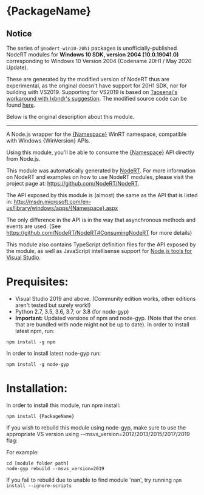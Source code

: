 {PackageName}
=====

## Notice

The series of `@nodert-win10-20h1` packages is unofficially-published NodeRT modules for **Windows 10 SDK, version 2004 (10.0.19041.0)** corresponding to Windows 10 Version 2004 (Codename 20H1 / May 2020 Update).

These are generated by the modified version of NodeRT thus are experimental, as the original doesn't have support for 20H1 SDK, nor for building with VS2019. Supporting for VS2019 is based on <a href="https://github.com/NodeRT/NodeRT/pull/136" target="_blank">Taosenai's workaround with lxbndr's suggestion</a>. The modified source code can be found <a href="https://github.com/MaySoMusician/NodeRT/tree/feature/136-vs2019" target="_blank">here</a>.

Below is the original description about this module.

---

A Node.js wrapper for the <a href="http://msdn.microsoft.com/en-us/library/windows/apps/{Namespace}.aspx" target="_blank">{Namespace}</a> WinRT namespace, compatible with Windows {WinVersion} APIs.

Using this module, you'll be able to consume the <a href="http://msdn.microsoft.com/en-us/library/windows/apps/{Namespace}.aspx" target="_blank">{Namespace}</a> API directly from Node.js.

This module was automatically generated by <a href="https://github.com/NodeRT/NodeRT" target="_blank">NodeRT</a>. 
For more information on NodeRT and examples on how to use NodeRT modules, please visit the project page at: <a href="https://github.com/NodeRT/NodeRT" target="_blank">https://github.com/NodeRT/NodeRT</a>.

The API exposed by this module is (almost) the same as the API that is listed in: <a href="http://msdn.microsoft.com/en-us/library/windows/apps/{Namespace}.aspx" target="_blank">http://msdn.microsoft.com/en-us/library/windows/apps/{Namespace}.aspx</a>

The only difference in the API is in the way that asynchronous methods and events are used. (See <a href="https://github.com/NodeRT/NodeRT#ConsumingNodeRT" target="_blank">https://github.com/NodeRT/NodeRT#ConsumingNodeRT</a> for more details)

This module also contains TypeScript definition files for the API exposed by the module, as well as JavaScript intellisense support for <a href="http://nodejstools.codeplex.com/" target="_blank">Node.js tools for Visual Studio</a>.

Prequisites:
============
* Visual Studio 2019 and above. (Community edition works, other editions aren't tested but surely work!)
* Python 2.7, 3.5, 3.6, 3.7, or 3.8 (for node-gyp)
* <b>Important:</b> Updated versions of npm and node-gyp. (Note that the ones that are bundled with node might not be up to date). In order to install latest npm, run:
```
npm install -g npm
```

In order to install latest node-gyp run:
```
npm install -g node-gyp
```

Installation:
=============
In order to install this module, run npm install:

```
npm install {PackageName}
```

If you wish to rebuild this module using node-gyp, make sure to use the appropriate VS version using --msvs_version=2012/2013/2015/2017/2019 flag:

For example:

```
cd [module folder path]
node-gyp rebuild --msvs_version=2019
```

If you fail to rebuild due to unable to find module 'nan', try running `npm install --ignore-scripts`